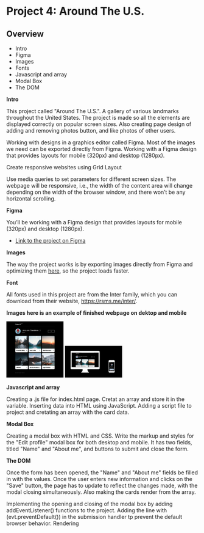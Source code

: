 # Project 4: Around The U.S.

## Overview

- Intro
- Figma
- Images
- Fonts
- Javascript and array
- Modal Box
- The DOM

**Intro**

This project called "Around The U.S.". A gallery of various landmarks throughout the United States. The project is made so all the elements are displayed correctly on popular screen sizes. Also creating page design of adding and removing photos button, and like photos of other users.

Working with designs in a graphics editor called Figma. Most of the images we need can be exported directly from Figma. Working with a Figma design that provides layouts for mobile (320px) and desktop (1280px).

Create responsive websites using Grid Layout

Use media queries to set parameters for different screen sizes. The webpage will be responsive, i.e., the width of the content area will change depending on the width of the browser window, and there won’t be any horizontal scrolling.

**Figma**

You’ll be working with a Figma design that provides layouts for mobile (320px) and desktop (1280px).

- [Link to the project on Figma](https://www.figma.com/file/ii4xxsJ0ghevUOcssTlHZv/Sprint-3%3A-Around-the-US?node-id=0%3A1)

**Images**

The way the project works is by exporting images directly from Figma and optimizing them [here](https://tinypng.com/), so the project loads faster.

**Font**

All fonts used in this project are from the Inter family, which you can download from their website, https://rsms.me/inter/.

**Images here is an example of finished webpage on dektop and mobile**

<img
  src="/images/screen320px.png"
  alt="finshed webpage on desktop and mobile.png"
  style="display: inline-block; margin: 0 auto; max-width: 150px">
<img
  src="/images/finshed webpage on desktop and mobile.png"
  alt="finshed webpage on desktop and mobile.png"
  style="display: inline-block; margin: 0 auto; max-width: 150px">

**Javascript and array**

Creating a .js file for index.html page. Cretat an array and store it in the variable. Inserting data into HTML using JavaScript. Adding a script file to project and cretating an array with the card data.

**Modal Box**

Creating a modal box with HTML and CSS. Write the markup and styles for the "Edit profile" modal box for both desktop and mobile. It has two fields, titled "Name" and "About me", and buttons to submit and close the form.

**The DOM**

Once the form has been opened, the "Name" and "About me" fields be filled in with the values. Once the user enters new information and clicks on the "Save" button, the page has to update to reflect the changes made, with the modal closing simultaneously. Also making the cards render from the array.

Implementing the opening and closing of the modal box by adding addEventListener() functions to the project.
Adding the line with (evt.preventDefault()) in the submission handler tp prevent the default browser behavior.
Rendering <template> elements with JavaScript.
Adding Elements to the DOM.

### GitHub Pages link

[Link to Live Website] https://dbishop15.github.io/se_project_aroundtheus/
